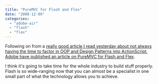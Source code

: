 ```yaml
---
title: "PureMVC for Flash and Flex"
date: "2008-12-09"
categories: 
  - "adobe-air"
  - "flash"
  - "flex"
---
```


Following on from a [really good article I read yesterday about not always having the time to factor in OOP and Design Patterns into ActionScript](http://www.as3dp.com/2008/12/07/no-time-for-oop-and-design-patterns/), [Adobe have published an article on PureMVC for Flash and Flex](http://www.adobe.com/newsletters/edge/december2008/articles/article6/index.html?trackingid=EFBLD).

I think it's going to take time for the whole industry to build stuff properly. Flash is so wide-ranging now that you can almost be a specialist in one small part of what the technology allows you to achieve.
